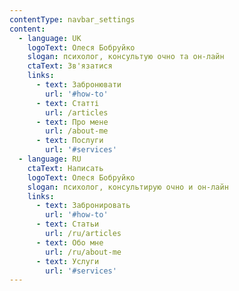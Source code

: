 ```yaml
---
contentType: navbar_settings
content:
  - language: UK
    logoText: Олеся Бобруйко
    slogan: психолог, консультую очно та он-лайн
    ctaText: Зв'язатися
    links:
      - text: Забронювати
        url: '#how-to'
      - text: Статті
        url: /articles
      - text: Про мене
        url: /about-me
      - text: Послуги
        url: '#services'
  - language: RU
    ctaText: Написать
    logoText: Олеся Бобруйко
    slogan: психолог, консультирую очно и он-лайн
    links:
      - text: Забронировать
        url: '#how-to'
      - text: Статьи
        url: /ru/articles
      - text: Обо мне
        url: /ru/about-me
      - text: Услуги
        url: '#services'
---
```

